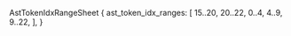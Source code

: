 AstTokenIdxRangeSheet {
    ast_token_idx_ranges: [
        15..20,
        20..22,
        0..4,
        4..9,
        9..22,
    ],
}